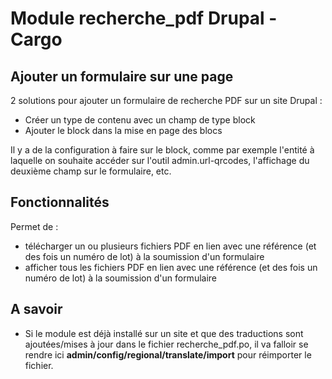 # Module recherche_pdf Drupal - Cargo

## Ajouter un formulaire sur une page

2 solutions pour ajouter un formulaire de recherche PDF sur un site Drupal :
- Créer un type de contenu avec un champ de type block
- Ajouter le block dans la mise en page des blocs

Il y a de la configuration à faire sur le block, comme par exemple l'entité à laquelle on souhaite accéder sur l'outil
admin.url-qrcodes, l'affichage du deuxième champ sur le formulaire, etc.

## Fonctionnalités

Permet de :
- télécharger un ou plusieurs fichiers PDF en lien avec une référence (et des fois un numéro de lot) à la 
soumission d'un formulaire
- afficher tous les fichiers PDF en lien avec une référence (et des fois un numéro de lot) à la soumission 
d'un formulaire

## A savoir

- Si le module est déjà installé sur un site et que des traductions sont ajoutées/mises à jour dans le fichier recherche_pdf.po,
il va falloir se rendre ici **admin/config/regional/translate/import** pour réimporter le fichier.
